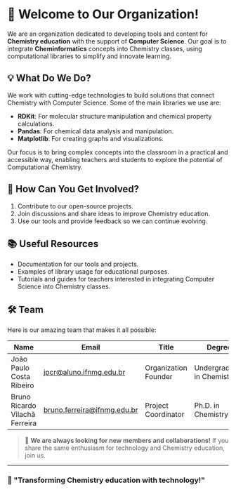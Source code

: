 # 👋 Welcome to Our Organization!  

We are an organization dedicated to developing tools and content for **Chemistry education** with the support of **Computer Science**. Our goal is to integrate **Cheminformatics** concepts into Chemistry classes, using computational libraries to simplify and innovate learning.

## 💡 What Do We Do?  
We work with cutting-edge technologies to build solutions that connect Chemistry with Computer Science. Some of the main libraries we use are:  
- **RDKit**: For molecular structure manipulation and chemical property calculations.  
- **Pandas**: For chemical data analysis and manipulation.  
- **Matplotlib**: For creating graphs and visualizations.  

Our focus is to bring complex concepts into the classroom in a practical and accessible way, enabling teachers and students to explore the potential of Computational Chemistry.

## 🌟 How Can You Get Involved?  
1. Contribute to our open-source projects.  
2. Join discussions and share ideas to improve Chemistry education.  
3. Use our tools and provide feedback so we can continue evolving.  

## 📚 Useful Resources  
- Documentation for our tools and projects.  
- Examples of library usage for educational purposes.  
- Tutorials and guides for teachers interested in integrating Computer Science into Chemistry classes.  

## 🛠 Team  
Here is our amazing team that makes it all possible:  

| Name                | Email                     | Title                          | Degree             |
|---------------------|---------------------------|--------------------------------|--------------------|
| João Paulo Costa Ribeiro    | jpcr@aluno.ifnmg.edu.br         | Organization Founder                     | Undergraduate in Chemistry|
| Bruno Ricardo Vilachã Ferreira     | bruno.ferreira@ifnmg.edu.br           | Project Coordinator       | Ph.D. in Chemistry|



> 🌟 **We are always looking for new members and collaborations!** If you share the same enthusiasm for technology and Chemistry education, join us.  

---

### 🚀 "Transforming Chemistry education with technology!"

